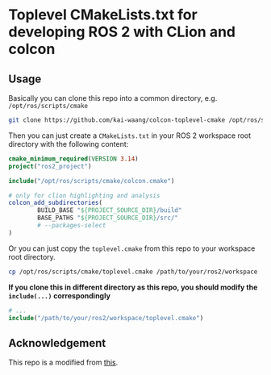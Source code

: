 # Toplevel CMakeLists.txt for developing ROS 2 with CLion and colcon

## Usage
Basically you can clone this repo into a common directory, e.g. `/opt/ros/scripts/cmake`
```bash
git clone https://github.com/kai-waang/colcon-toplevel-cmake /opt/ros/scripts/cmake
```

Then you can just create a `CMakeLists.txt` in your ROS 2 workspace root directory with the following content:
```cmake
cmake_minimum_required(VERSION 3.14)
project("ros2_project")

include("/opt/ros/scripts/cmake/colcon.cmake")

# only for clion highlighting and analysis
colcon_add_subdirectories(
        BUILD_BASE "${PROJECT_SOURCE_DIR}/build"
        BASE_PATHS "${PROJECT_SOURCE_DIR}/src/"
        # --packages-select  
)
```
Or you can just copy the `toplevel.cmake` from this repo to your workspace root directory.
```bash
cp /opt/ros/scripts/cmake/toplevel.cmake /path/to/your/ros2/workspace
```
**If you clone this in different directory as this repo, you should modify the `include(...)` correspondingly**
```cmake
# ...
include("/path/to/your/ros2/workspace/toplevel.cmake")
```

## Acknowledgement
This repo is a modified from [this](https://gist.github.com/rotu/1eac858b808b82bbf1b475f515e91636).